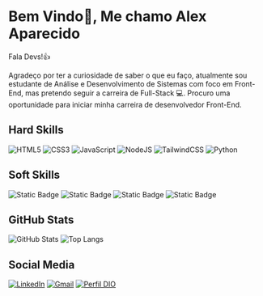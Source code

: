 # Bem Vindo👋, Me chamo Alex Aparecido 
Fala Devs!👍

Agradeço por ter a curiosidade de saber o que eu faço, atualmente sou estudante de Análise e Desenvolvimento de Sistemas com foco em Front-End, mas pretendo seguir a carreira de Full-Stack 💻. Procuro uma oportunidade para iniciar minha carreira de desenvolvedor Front-End.

## Hard Skills
![HTML5](https://img.shields.io/badge/html5-%23E34F26.svg?style=for-the-badge&logo=html5&logoColor=white)
![CSS3](https://img.shields.io/badge/css3-%231572B6.svg?style=for-the-badge&logo=css3&logoColor=white)
![JavaScript](https://img.shields.io/badge/JavaScript-121212?style=for-the-badge&logo=javascript)
![NodeJS](https://img.shields.io/badge/node.js-6DA55F?style=for-the-badge&logo=node.js&logoColor=white)
![TailwindCSS](https://img.shields.io/badge/tailwindcss-%2338B2AC.svg?style=for-the-badge&logo=tailwind-css&logoColor=white)
![Python](https://img.shields.io/badge/Python-000?style=for-the-badge&logo=python)


## Soft Skills
![Static Badge](https://img.shields.io/badge/Communication%20-8A2BE2)
![Static Badge](https://img.shields.io/badge/Team%20Work%20-FF3D74)
![Static Badge](https://img.shields.io/badge/Proactive%20-f72812)
![Static Badge](https://img.shields.io/badge/Empathy%20-FF6E00)


## GitHub Stats
![GitHub Stats](https://github-readme-stats.vercel.app/api?username=AlexDeft&theme=transparent&bg_color=000&border_color=30A3DC&show_icons=true&icon_color=30A3DC&title_color=E94D5F&text_color=FFF)
![Top Langs](https://github-readme-stats-git-masterrstaa-rickstaa.vercel.app/api/top-langs/?username=AlexDeft&layout=compact&bg_color=000&border_color=30A3DC&title_color=E94D5F&text_color=FFF)

## Social Media
[![LinkedIn](https://img.shields.io/badge/LinkedIn-FFF?style=for-the-badge&logo=linkedin&logoColor=0E76A8)](https://www.linkedin.com/in/alexaparecido/)
[![Gmail](https://img.shields.io/badge/Gmail-D14836?style=for-the-badge&logo=gmail&logoColor=white)](mailto:aleaparecido9888@gmail.com)
[![Perfil DIO](https://img.shields.io/badge/-DIO%20PROFILE-3C8FCC?style=for-the-badge)](https://web.dio.me/users/aleaparecido9888)




 
